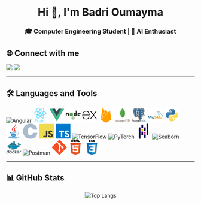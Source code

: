 <h1 align="center">Hi 👋, I'm Badri Oumayma</h1>
<h3 align="center">🎓 Computer Engineering Student | 🤖 AI Enthusiast


## 🌐 Connect with me
<p align="left">
  <a href="mailto:badrioumayma9@gmail.com"><img src="https://img.shields.io/badge/Email-D14836?style=for-the-badge&logo=gmail&logoColor=white"/></a>
  <a href="https://www.linkedin.com/in/oumayma-badri" target="_blank"><img src="https://img.shields.io/badge/LinkedIn-0077B5?style=for-the-badge&logo=linkedin&logoColor=white"/></a>
</p>

---

## 🛠️ Languages and Tools

<p align="left">
  <!-- Frontend -->
  <img src="https://angular.io/assets/images/logos/angular/angular.svg" width="40" alt="Angular"/>
  <img src="https://raw.githubusercontent.com/devicons/devicon/master/icons/react/react-original-wordmark.svg" width="40" alt="React"/>
  <img src="https://raw.githubusercontent.com/devicons/devicon/master/icons/vuejs/vuejs-original.svg" width="40" alt="Vue"/>

  <!-- Backend & DB -->
  <img src="https://raw.githubusercontent.com/devicons/devicon/master/icons/nodejs/nodejs-original-wordmark.svg" width="40" alt="Node.js"/>
  <img src="https://raw.githubusercontent.com/devicons/devicon/master/icons/express/express-original.svg" width="40" alt="Express"/>
  <img src="https://raw.githubusercontent.com/devicons/devicon/master/icons/firebase/firebase-plain.svg" width="40" alt="Firebase"/>
  <img src="https://raw.githubusercontent.com/devicons/devicon/master/icons/mongodb/mongodb-original-wordmark.svg" width="40" alt="MongoDB"/>
  <img src="https://raw.githubusercontent.com/devicons/devicon/master/icons/postgresql/postgresql-original-wordmark.svg" width="40" alt="PostgreSQL"/>
  <img src="https://raw.githubusercontent.com/devicons/devicon/master/icons/mysql/mysql-original-wordmark.svg" width="40" alt="MySQL"/>

  <!-- Programming Languages -->
  <img src="https://raw.githubusercontent.com/devicons/devicon/master/icons/python/python-original.svg" width="40" alt="Python"/>
  <img src="https://raw.githubusercontent.com/devicons/devicon/master/icons/java/java-original.svg" width="40" alt="Java"/>
  <img src="https://raw.githubusercontent.com/devicons/devicon/master/icons/c/c-original.svg" width="40" alt="C"/>
  <img src="https://raw.githubusercontent.com/devicons/devicon/master/icons/javascript/javascript-original.svg" width="40" alt="JavaScript"/>
  <img src="https://raw.githubusercontent.com/devicons/devicon/master/icons/typescript/typescript-original.svg" width="40" alt="TypeScript"/>

  <!-- Data & AI -->
  <img src="https://www.vectorlogo.zone/logos/tensorflow/tensorflow-icon.svg" width="40" alt="TensorFlow"/>
  <img src="https://www.vectorlogo.zone/logos/pytorch/pytorch-icon.svg" width="40" alt="PyTorch"/>
  <img src="https://raw.githubusercontent.com/devicons/devicon/master/icons/pandas/pandas-original.svg" width="40" alt="Pandas"/>
  <img src="https://seaborn.pydata.org/_images/logo-mark-lightbg.svg" width="40" alt="Seaborn"/>

  <!-- Tools -->
  <img src="https://raw.githubusercontent.com/devicons/devicon/master/icons/docker/docker-original-wordmark.svg" width="40" alt="Docker"/>
  <img src="https://www.vectorlogo.zone/logos/getpostman/getpostman-icon.svg" width="40" alt="Postman"/>
  <img src="https://raw.githubusercontent.com/devicons/devicon/master/icons/git/git-original.svg" width="40" alt="Git"/>
  <img src="https://raw.githubusercontent.com/devicons/devicon/master/icons/html5/html5-original-wordmark.svg" width="40" alt="HTML5"/>
  <img src="https://raw.githubusercontent.com/devicons/devicon/master/icons/css3/css3-original-wordmark.svg" width="40" alt="CSS3"/>
</p>

---

## 📊 GitHub Stats

<p align="center">
  <img src="https://github-readme-stats.vercel.app/api/top-langs?username=badrioumayma&show_icons=true&locale=en&layout=compact" alt="Top Langs"/>
</p>
